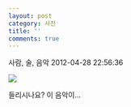 ```yaml
---
layout: post
category: 사진
title: ''
comments: true
---
```

사람, 술, 음악
2012-04-28 22:56:36


  

![][link0]

  

들리시나요? 이 음악이...


[link0]:https://t1.daumcdn.net/cfile/tistory/1356FD464F9BF6F61E
